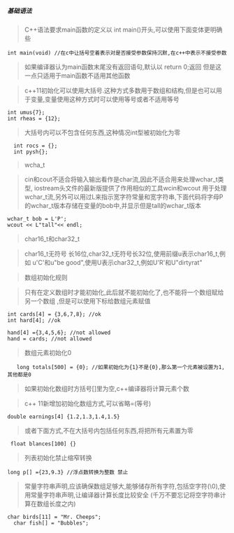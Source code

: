 ##### 基础语法

 >C++语法要求main函数的定义以 int main()开头,可以使用下面变体更明确些

    int main(void) //在c中让括号空着表示对是否接受参数保持沉默,在c++中表示不接受参数

> 如果编译器认为main函数末尾没有返回语句,默认以 return 0;返回 但是这一点只适用于main函数不适用其他函数

> c++11初始化可以使用大括号.这种方式多数用于数组和结构,但是也可以用于变量,变量使用这种方式时可以使用等号或者不适用等号

    int umus{7};
    int rheas = {12};

>大括号内可以不包含任何东西,这种情况int型被初始化为零

	  int rocs = {};
	  int pysh{};

>wcha_t

>cin和cout不适合将输入输出看作是char流,因此不适合用来处理wchar_t类型, iostream头文件的最新版提供了作用相似的工具wcin和wcout 用于处理wchar_t流,另外可以用过L来指示宽字符常量和宽字符串,下面代码将字母P的wchar_t版本存储在变量的bob中,并显示但是tall的wchar_t版本

    wchar_t bob = L'P';
    wcout << L"tall"<< endl;


> char16_t和char32_t

>char16_t无符号 长16位,char32_t无符号长32位,使用前缀u表示char16_t,例如 u'C'和u"be good",使用U表示char32_t,例如U'R'和U"dirtyrat"

> 数组初始化规则

>只有在定义数组时才能初始化,此后就不能初始化了,也不能将一个数组赋给另一个数组 ,但是可以使用下标给数组元素赋值

    int cards[4] = {3,6,7,8}; //ok
	int hard[4]; //ok

	hand[4] ={3,4,5,6}; //not allowed
	hand = cards; //not allowed

>数组元素初始化0

	   long totals[500] = {0}; //如果初始化为{1}不是{0},那么第一个元素被设置为1,其他都是0

>如果初始化数组时方括号[]里为空,c++编译器将计算元素个数

>c++ 11新增加初始化数组方式,可以省略=(等号)

    double earnings[4] {1.2,1.3,1.4,1.5}

>或者下面方式,不在大括号内包括任何东西,将把所有元素置为零

	 float blances[100] {}

>列表初始化禁止缩窄转换

	long p[] ={23,9.3} //浮点数转换为整数 禁止

> 常量字符串声明,应该确保数组足够大,能够储存所有字符,包括空字符(\0),使用常量字符串声明,让编译器计算长度比较安全
   (千万不要忘记将空字符串计算在数组长度之内)

    char birds[11] = "Mr. Cheeps";
	  char fish[] = "Bubbles";
